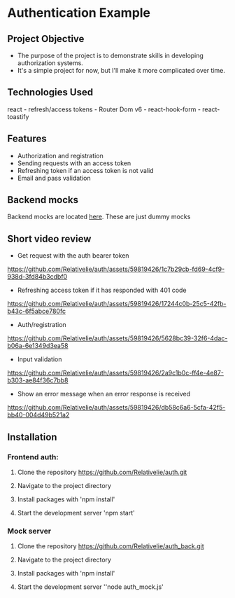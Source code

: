# Authentication Example

## Project Objective

- The purpose of the project is to demonstrate skills in developing authorization systems.
- It's a simple project for now, but I'll make it more complicated over time.

## Technologies Used

react - refresh/access tokens - Router Dom v6 - react-hook-form - react-toastify

## Features

* Authorization and registration
* Sending requests with an access token
* Refreshing token if an access token is not valid
* Email and pass validation

## Backend mocks

Backend mocks are located [here](https://github.com/Relativelie/auth_back). These are just dummy mocks

## Short video review

* Get request with the auth bearer token

https://github.com/Relativelie/auth/assets/59819426/1c7b29cb-fd69-4cf9-938d-3fd84b3cdbf0


* Refreshing access token if it has responded with 401 code

https://github.com/Relativelie/auth/assets/59819426/17244c0b-25c5-42fb-b43c-6f5abce780fc


* Auth/registration

https://github.com/Relativelie/auth/assets/59819426/5628bc39-32f6-4dac-b06a-6e1349d3ea58



* Input validation

https://github.com/Relativelie/auth/assets/59819426/2a9c1b0c-ff4e-4e87-b303-ae84f36c7bb8

* Show an error message when an error response is received

https://github.com/Relativelie/auth/assets/59819426/db58c6a6-5cfa-42f5-bb40-004d49b521a2

## Installation
### Frontend auth:
1. Clone the repository
https://github.com/Relativelie/auth.git

2. Navigate to the project directory
3. Install packages with 'npm install'
4. Start the development server 'npm start' 

### Mock server 
1. Clone the repository
https://github.com/Relativelie/auth_back.git

2. Navigate to the project directory
3. Install packages with 'npm install'
4. Start the development server ''node auth_mock.js'



